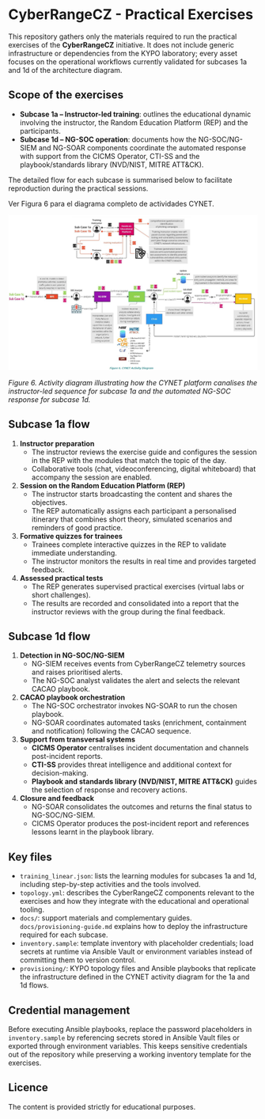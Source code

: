 # CyberRangeCZ - Practical Exercises

This repository gathers only the materials required to run the practical exercises of the **CyberRangeCZ** initiative. It does not include generic infrastructure or dependencies from the KYPO laboratory; every asset focuses on the operational workflows currently validated for subcases 1a and 1d of the architecture diagram.

## Scope of the exercises

- **Subcase 1a – Instructor-led training**: outlines the educational dynamic involving the instructor, the Random Education Platform (REP) and the participants.
- **Subcase 1d – NG-SOC operation**: documents how the NG-SOC/NG-SIEM and NG-SOAR components coordinate the automated response with support from the CICMS Operator, CTI-SS and the playbook/standards library (NVD/NIST, MITRE ATT&CK).

The detailed flow for each subcase is summarised below to facilitate reproduction during the practical sessions.

Ver Figura 6 para el diagrama completo de actividades CYNET.

![Figure 6: CYNET Activity Diagram](docs/figures/cynet-activity.png)

*Figure 6. Activity diagram illustrating how the CYNET platform canalises the instructor-led sequence for subcase 1a and the automated NG-SOC response for subcase 1d.*

## Subcase 1a flow

1. **Instructor preparation**
   - The instructor reviews the exercise guide and configures the session in the REP with the modules that match the topic of the day.
   - Collaborative tools (chat, videoconferencing, digital whiteboard) that accompany the session are enabled.
2. **Session on the Random Education Platform (REP)**
   - The instructor starts broadcasting the content and shares the objectives.
   - The REP automatically assigns each participant a personalised itinerary that combines short theory, simulated scenarios and reminders of good practice.
3. **Formative quizzes for trainees**
   - Trainees complete interactive quizzes in the REP to validate immediate understanding.
   - The instructor monitors the results in real time and provides targeted feedback.
4. **Assessed practical tests**
   - The REP generates supervised practical exercises (virtual labs or short challenges).
   - The results are recorded and consolidated into a report that the instructor reviews with the group during the final feedback.

## Subcase 1d flow

1. **Detection in NG-SOC/NG-SIEM**
   - NG-SIEM receives events from CyberRangeCZ telemetry sources and raises prioritised alerts.
   - The NG-SOC analyst validates the alert and selects the relevant CACAO playbook.
2. **CACAO playbook orchestration**
   - The NG-SOC orchestrator invokes NG-SOAR to run the chosen playbook.
   - NG-SOAR coordinates automated tasks (enrichment, containment and notification) following the CACAO sequence.
3. **Support from transversal systems**
   - **CICMS Operator** centralises incident documentation and channels post-incident reports.
   - **CTI-SS** provides threat intelligence and additional context for decision-making.
   - **Playbook and standards library (NVD/NIST, MITRE ATT&CK)** guides the selection of response and recovery actions.
4. **Closure and feedback**
   - NG-SOAR consolidates the outcomes and returns the final status to NG-SOC/NG-SIEM.
   - CICMS Operator produces the post-incident report and references lessons learnt in the playbook library.

## Key files

- `training_linear.json`: lists the learning modules for subcases 1a and 1d, including step-by-step activities and the tools involved.
- `topology.yml`: describes the CyberRangeCZ components relevant to the exercises and how they integrate with the educational and operational tooling.
- `docs/`: support materials and complementary guides. `docs/provisioning-guide.md` explains how to deploy the infrastructure required for each subcase.
- `inventory.sample`: template inventory with placeholder credentials; load secrets at runtime via Ansible Vault or environment variables instead of committing them to version control.
- `provisioning/`: KYPO topology files and Ansible playbooks that replicate the infrastructure defined in the CYNET activity diagram for the 1a and 1d flows.

## Credential management

Before executing Ansible playbooks, replace the password placeholders in `inventory.sample` by referencing secrets stored in Ansible Vault files or exported through environment variables. This keeps sensitive credentials out of the repository while preserving a working inventory template for the exercises.

## Licence

The content is provided strictly for educational purposes.
